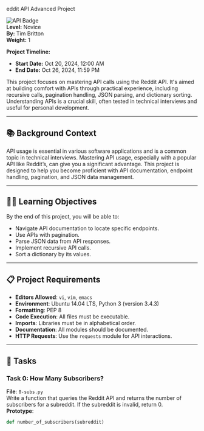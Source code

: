 eddit API Advanced Project

![API Badge](https://img.shields.io/badge/API-Advanced-blue)  
**Level:** Novice  
**By:** Tim Britton  
**Weight:** 1  

**Project Timeline:**  
- **Start Date:** Oct 20, 2024, 12:00 AM  
- **End Date:** Oct 26, 2024, 11:59 PM  

This project focuses on mastering API calls using the Reddit API. It's aimed at building comfort with APIs through practical experience, including recursive calls, pagination handling, JSON parsing, and dictionary sorting. Understanding APIs is a crucial skill, often tested in technical interviews and useful for personal development.

---

## 📚 Background Context

API usage is essential in various software applications and is a common topic in technical interviews. Mastering API usage, especially with a popular API like Reddit’s, can give you a significant advantage. This project is designed to help you become proficient with API documentation, endpoint handling, pagination, and JSON data management. 

---

## 🧑‍🏫 Learning Objectives

By the end of this project, you will be able to:
- Navigate API documentation to locate specific endpoints.
- Use APIs with pagination.
- Parse JSON data from API responses.
- Implement recursive API calls.
- Sort a dictionary by its values.

---

## 📋 Project Requirements

- **Editors Allowed**: `vi`, `vim`, `emacs`
- **Environment**: Ubuntu 14.04 LTS, Python 3 (version 3.4.3)
- **Formatting**: PEP 8
- **Code Execution**: All files must be executable.
- **Imports**: Libraries must be in alphabetical order.
- **Documentation**: All modules should be documented.
- **HTTP Requests**: Use the `requests` module for API interactions.

---

## 🚀 Tasks

### Task 0: How Many Subscribers?
**File**: `0-subs.py`  
Write a function that queries the Reddit API and returns the number of subscribers for a subreddit. If the subreddit is invalid, return 0.  
**Prototype**:
```python
def number_of_subscribers(subreddit)

